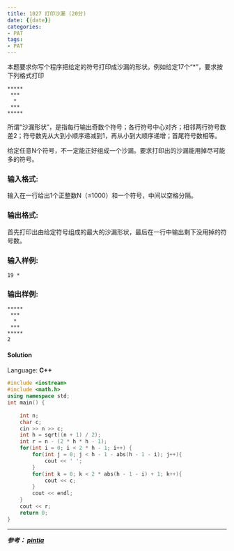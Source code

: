 ```yaml
---
title: 1027 打印沙漏 (20分)
date: {{date}}
categories:
- PAT
tags:
- PAT
---
```

本题要求你写个程序把给定的符号打印成沙漏的形状。例如给定17个“*”，要求按下列格式打印

    
    
    *****
     ***
      *
     ***
    *****
    

所谓“沙漏形状”，是指每行输出奇数个符号；各行符号中心对齐；相邻两行符号数差2；符号数先从大到小顺序递减到1，再从小到大顺序递增；首尾符号数相等。

给定任意N个符号，不一定能正好组成一个沙漏。要求打印出的沙漏能用掉尽可能多的符号。

### 输入格式:

输入在一行给出1个正整数N（≤1000）和一个符号，中间以空格分隔。

### 输出格式:

首先打印出由给定符号组成的最大的沙漏形状，最后在一行中输出剩下没用掉的符号数。

### 输入样例:

    
    
    19 *
    

### 输出样例:

    
    
    *****
     ***
      *
     ***
    *****
    2
    

#### Solution

Language: **C++**
```C++
#include <iostream>
#include <math.h>
using namespace std;
int main() {
    
    int n;
    char c;
    cin >> n >> c;
    int h = sqrt((n + 1) / 2);
    int r = n - (2 * h * h - 1);
    for(int i = 0; i < 2 * h - 1; i++) {
        for(int j = 0; j < h - 1 - abs(h - 1 - i); j++){
            cout << ' ';
        }
        for(int k = 0; k < 2 * abs(h - 1 - i) + 1; k++){
            cout << c;
        }
        cout << endl;
    }
    cout << r;
    return 0;
}
```
---
***参考：
[pintia](https://pintia.cn/problem-sets/994805260223102976/problems/994805294251491328)***
